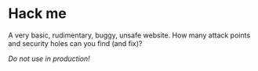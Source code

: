 # Hack me

A very basic, rudimentary, buggy, unsafe website.
How many attack points and security holes can you find (and fix)?

*Do not use in production!*
